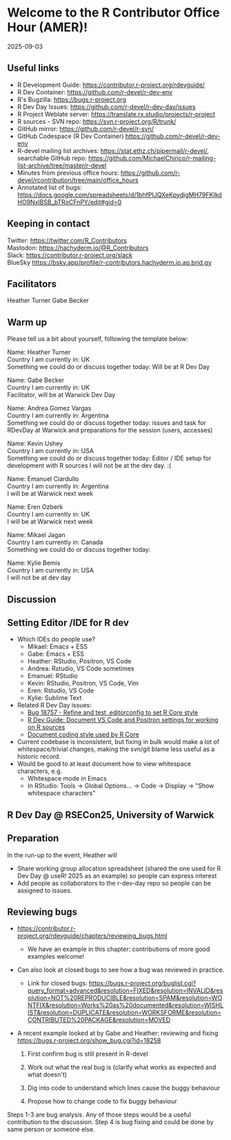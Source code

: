 # Welcome to the R Contributor Office Hour (AMER)!
2025-09-03

## Useful links

 * R Development Guide: https://contributor.r-project.org/rdevguide/ 
 * R Dev Container: https://github.com/r-devel/r-dev-env
 * R's Bugzilla: https://bugs.r-project.org 
 * R Dev Day Issues: https://github.com/r-devel/r-dev-day/issues
 * R Project Weblate server: https://translate.rx.studio/projects/r-project 
 * R sources - SVN repo: https://svn.r-project.org/R/trunk/ 
 * GitHub mirror: https://github.com/r-devel/r-svn/ 
 * GitHub Codespace (R Dev Container) https://github.com/r-devel/r-dev-env 
 * R-devel mailing list archives: https://stat.ethz.ch/pipermail/r-devel/, searchable GitHub repo: https://github.com/MichaelChirico/r-mailing-list-archive/tree/master/r-devel 
 * Minutes from previous office hours: https://github.com/r-devel/rcontribution/tree/main/office_hours 
 * Annotated list of bugs: https://docs.google.com/spreadsheets/d/1bhfPIJQXeKpydigMH79FKIkdHO9NxlBSB_bTRoCFnPY/edit#gid=0
  
## Keeping in contact

Twitter: https://twitter.com/R_Contributors  
Mastodon: https://hachyderm.io/@R_Contributors  
Slack: https://contributor.r-project.org/slack  
BlueSky https://bsky.app/profile/r-contributors.hachyderm.io.ap.brid.gy 

## Facilitators

Heather Turner 
Gabe Becker


## Warm up 

Please tell us a bit about yourself, following the template below: 

Name: Heather Turner  
Country I am currently in: UK  
Something we could do or discuss together today: 
Will be at R Dev Day

Name:  Gabe Becker  
Country I am currently in: UK  
Facilitator, will be at Warwick Dev Day
 
Name: Andrea Gomez Vargas  
Country I am currently in: Argentina  
Something we could do or discuss together today:  issues and task for RDevDay at Warwick and preparations for the session (users, accesses)

Name:  Kevin Ushey  
Country I am currently in: USA  
Something we could do or discuss together today: Editor / IDE setup for development with R sources
I will not be at the dev day. :(

Name: Emanuel Ciardullo  
Country I am currently in: Argentina  
I will be at Warwick next week
 
Name: Eren Ozberk  
Country I am currently in: UK  
I will be at Warwick next week

Name: Mikael Jagan  
Country I am currently in: Canada  
Something we could do or discuss together today: 

Name: Kylie Bemis  
Country I am currently in: USA  
I will not be at dev day    

## Discussion

## Setting Editor /IDE for R dev

* Which IDEs do people use?
    - Mikael: Emacs + ESS
    - Gabe: Emacs + ESS
    - Heather: RStudio, Positron, VS Code
    - Andrea: Rstudio, VS Code sometimes
    - Emanuel: RStudio
    - Kevin: RStudio, Positron, VS Code, Vim
    - Eren: Rstudio, VS Code
    - Kylie: Sublime Text
* Related R Dev Day issues:
    - [Bug 18757 - Refine and test .editorconfig to set R Core style](https://github.com/r-devel/r-dev-day/issues/104)
    - [R Dev Guide: Document VS Code and Positron settings for working on R sources](https://github.com/r-devel/r-dev-day/issues/105)
    - [Document coding style used by R Core](https://github.com/r-devel/r-dev-day/issues/56)
* Current codebase is inconsistent, but fixing in bulk would make a lot of whitespace/trivial changes, making the svn/git blame less useful as a historic record.
* Would be good to at least document how to view whitespace characters, e.g. 
    * Whitespace mode in Emacs
    * In RStudio: Tools -> Global Options... -> Code -> Display -> "Show whitespace characters"

## R Dev Day @ RSECon25, University of Warwick 

## Preparation

In the run-up to the event, Heather will
* Share working group allocation spreadsheet (shared the one used for R Dev Day @ useR! 2025 as an example) so people can express interest
* Add people as collaborators to the r-dev-day repo so people can be assigned to issues.

## Reviewing bugs

* https://contributor.r-project.org/rdevguide/chapters/reviewing_bugs.html

    * We have an example in this chapter: contributions of more good examples welcome!

* Can also look at closed bugs to see how a bug was reviewed in practice.

    * Link for closed bugs: https://bugs.r-project.org/buglist.cgi?query_format=advanced&resolution=FIXED&resolution=INVALID&resolution=NOT%20REPRODUCIBLE&resolution=SPAM&resolution=WONTFIX&resolution=Works%20as%20documented&resolution=WISHLIST&resolution=DUPLICATE&resolution=WORKSFORME&resolution=CONTRIBUTED%20PACKAGE&resolution=MOVED

* A recent example looked at by Gabe and Heather: reviewing and fixing https://bugs.r-project.org/show_bug.cgi?id=18258

    1. First confirm bug is still present in R-devel

    2. Work out what the real bug is (clarify what works as expected and what doesn't)

    3. Dig into code to understand which lines cause the buggy behaviour

    4. Propose how to change code to fix buggy behaviour

Steps 1-3 are bug analysis. Any of those steps would be a useful contribution to the discussion. Step 4 is bug fixing and could be done by same person or someone else.


